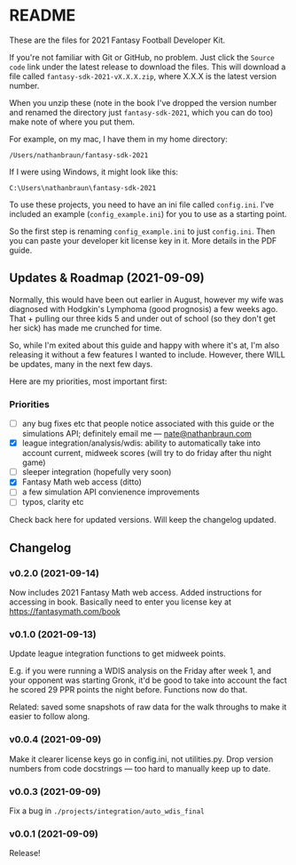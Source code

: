 # README
These are the files for 2021 Fantasy Football Developer Kit.

If you're not familiar with Git or GitHub, no problem. Just click the `Source
code` link under the latest release to download the files.  This will download
a file called `fantasy-sdk-2021-vX.X.X.zip`, where X.X.X is the latest version
number.

When you unzip these (note in the book I've dropped the version number and
renamed the directory just `fantasy-sdk-2021`, which you can do too) make note
of where you put them.

For example, on my mac, I have them in my home directory:

`/Users/nathanbraun/fantasy-sdk-2021`

If I were using Windows, it might look like this:

`C:\Users\nathanbraun\fantasy-sdk-2021`

To use these projects, you need to have an ini file called `config.ini`. I've
included an example (`config_example.ini`) for you to use as a starting point.

So the first step is renaming `config_example.ini` to just `config.ini`. Then
you can paste your developer kit license key in it. More details in the PDF
guide.

## Updates & Roadmap (2021-09-09)
Normally, this would have been out earlier in August, however my wife was
diagnosed with Hodgkin's Lymphoma (good prognosis) a few weeks ago. That +
pulling our three kids 5 and under out of school (so they don't get her sick)
has made me crunched for time.

So, while I'm exited about this guide and happy with where it's at, I'm
also releasing it without a few features I wanted to include. However, there
WILL be updates, many in the next few days.

Here are my priorities, most important first:

### Priorities
- [ ] any bug fixes etc that people notice associated with this guide or the
  simulations API; definitely email me — [nate@nathanbraun.com](mailto:nate@nathanbraun.com)
- [X] league integration/analysis/wdis: ability to automatically take into account
  current, midweek scores (will try to do friday after thu night game)
- [ ] sleeper integration (hopefully very soon)
- [X] Fantasy Math web access (ditto)
- [ ] a few simulation API convienence improvements
- [ ] typos, clarity etc

Check back here for updated versions. Will keep the changelog updated.

## Changelog
### v0.2.0 (2021-09-14)
Now includes 2021 Fantasy Math web access. Added instructions for accessing in
book. Basically need to enter you license key at https://fantasymath.com/book

### v0.1.0 (2021-09-13)
Update league integration functions to get midweek points.

E.g. if you were running a WDIS analysis on the Friday after week 1, and your
opponent was starting Gronk, it'd be good to take into account the fact he
scored 29 PPR points the night before. Functions now do that.

Related: saved some snapshots of raw data for the walk throughs to make it
easier to follow along.

### v0.0.4 (2021-09-09)
Make it clearer license keys go in config.ini, not utilities.py. Drop version
numbers from code docstrings — too hard to manually keep up to date.

### v0.0.3 (2021-09-09)
Fix a bug in `./projects/integration/auto_wdis_final`

### v0.0.1 (2021-09-09)
Release!
